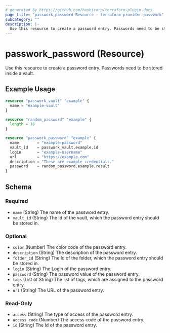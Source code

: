```yaml
---
# generated by https://github.com/hashicorp/terraform-plugin-docs
page_title: "passwork_password Resource - terraform-provider-passwork"
subcategory: ""
description: |-
  Use this resource to create a password entry. Passwords need to be stored inside a vault.
---
```


# passwork_password (Resource)

Use this resource to create a password entry. Passwords need to be stored inside a vault.

## Example Usage

```terraform
resource "passwork_vault" "example" {
  name = "example-vault"
}

resource "random_password" "example" {
  length = 16
}

resource "passwork_password" "example" {
  name        = "example-password"
  vault_id    = passwork_vault.example.id
  login       = "example-username"
  url         = "https://example.com"
  description = "These are example credentials."
  password    = random_password.example.result
}
```

<!-- schema generated by tfplugindocs -->
## Schema

### Required

- `name` (String) The name of the password entry.
- `vault_id` (String) The Id of the vault, which the password entry should be stored in.

### Optional

- `color` (Number) The color code of the password entry.
- `description` (String) The description of the password entry.
- `folder_id` (String) The Id of the folder, which the password entry should be stored in.
- `login` (String) The Login of the password entry.
- `password` (String) The password value of the password entry.
- `tags` (List of String) The list of tags, which are assigned to the password entry.
- `url` (String) The URL of the password entry.

### Read-Only

- `access` (String) The type of access of the password entry.
- `access_code` (Number) The access code of the password entry.
- `id` (String) The Id of the password entry.
